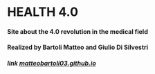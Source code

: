 # HEALTH 4.0
#### Site about the 4.0 revolution in the medical field
#### Realized by Bartoli Matteo and Giulio Di Silvestri

##### link [matteobartoli03.github.io](https://matteobartoli03.github.io)
